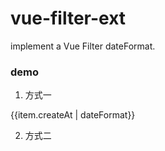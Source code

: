 # vue-filter-ext
implement a Vue Filter dateFormat.

### demo
1. 方式一

<td>{{item.createAt | dateFormat}}</td>

2. 方式二

<td v-text="item.createAt | dateFormat"></td>

